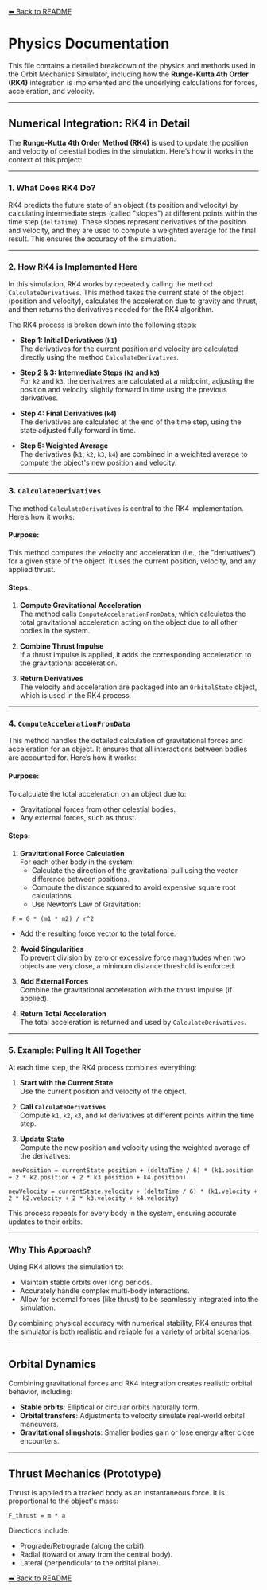 [⬅ Back to README](https://github.com/Brprb08/space-orbit-simulation#readme)

# Physics Documentation

This file contains a detailed breakdown of the physics and methods used in the Orbit Mechanics Simulator, including how the **Runge-Kutta 4th Order (RK4)** integration is implemented and the underlying calculations for forces, acceleration, and velocity.

---

## Numerical Integration: RK4 in Detail

The **Runge-Kutta 4th Order Method (RK4)** is used to update the position and velocity of celestial bodies in the simulation. Here’s how it works in the context of this project:

---

### 1. What Does RK4 Do?

RK4 predicts the future state of an object (its position and velocity) by calculating intermediate steps (called "slopes") at different points within the time step (`deltaTime`). These slopes represent derivatives of the position and velocity, and they are used to compute a weighted average for the final result. This ensures the accuracy of the simulation.

---

### 2. How RK4 is Implemented Here

In this simulation, RK4 works by repeatedly calling the method `CalculateDerivatives`. This method takes the current state of the object (position and velocity), calculates the acceleration due to gravity and thrust, and then returns the derivatives needed for the RK4 algorithm.

The RK4 process is broken down into the following steps:

- **Step 1: Initial Derivatives (`k1`)**  
  The derivatives for the current position and velocity are calculated directly using the method `CalculateDerivatives`.

- **Step 2 & 3: Intermediate Steps (`k2` and `k3`)**  
  For `k2` and `k3`, the derivatives are calculated at a midpoint, adjusting the position and velocity slightly forward in time using the previous derivatives.

- **Step 4: Final Derivatives (`k4`)**  
  The derivatives are calculated at the end of the time step, using the state adjusted fully forward in time.

- **Step 5: Weighted Average**  
  The derivatives (`k1`, `k2`, `k3`, `k4`) are combined in a weighted average to compute the object's new position and velocity.

---

### 3. `CalculateDerivatives`

The method `CalculateDerivatives` is central to the RK4 implementation. Here’s how it works:

#### Purpose:
This method computes the velocity and acceleration (i.e., the "derivatives") for a given state of the object. It uses the current position, velocity, and any applied thrust.

#### Steps:
1. **Compute Gravitational Acceleration**  
   The method calls `ComputeAccelerationFromData`, which calculates the total gravitational acceleration acting on the object due to all other bodies in the system.

2. **Combine Thrust Impulse**  
   If a thrust impulse is applied, it adds the corresponding acceleration to the gravitational acceleration.

3. **Return Derivatives**  
   The velocity and acceleration are packaged into an `OrbitalState` object, which is used in the RK4 process.

---

### 4. `ComputeAccelerationFromData`

This method handles the detailed calculation of gravitational forces and acceleration for an object. It ensures that all interactions between bodies are accounted for. Here’s how it works:

#### Purpose:
To calculate the total acceleration on an object due to:
- Gravitational forces from other celestial bodies.
- Any external forces, such as thrust.

#### Steps:
1. **Gravitational Force Calculation**  
   For each other body in the system:
   - Calculate the direction of the gravitational pull using the vector difference between positions.
   - Compute the distance squared to avoid expensive square root calculations.
   - Use Newton’s Law of Gravitation:

```
 F = G * (m1 * m2) / r^2 
```

   - Add the resulting force vector to the total force.

2. **Avoid Singularities**  
   To prevent division by zero or excessive force magnitudes when two objects are very close, a minimum distance threshold is enforced.

3. **Add External Forces**  
   Combine the gravitational acceleration with the thrust impulse (if applied).

4. **Return Total Acceleration**  
   The total acceleration is returned and used by `CalculateDerivatives`.

---

### 5. Example: Pulling It All Together

At each time step, the RK4 process combines everything:

1. **Start with the Current State**  
   Use the current position and velocity of the object.

2. **Call `CalculateDerivatives`**  
   Compute `k1`, `k2`, `k3`, and `k4` derivatives at different points within the time step.

3. **Update State**  
   Compute the new position and velocity using the weighted average of the derivatives:

```
 newPosition = currentState.position + (deltaTime / 6) * (k1.position + 2 * k2.position + 2 * k3.position + k4.position)
```

```
newVelocity = currentState.velocity + (deltaTime / 6) * (k1.velocity + 2 * k2.velocity + 2 * k3.velocity + k4.velocity)
```

This process repeats for every body in the system, ensuring accurate updates to their orbits.

---

### Why This Approach?

Using RK4 allows the simulation to:
- Maintain stable orbits over long periods.
- Accurately handle complex multi-body interactions.
- Allow for external forces (like thrust) to be seamlessly integrated into the simulation.

By combining physical accuracy with numerical stability, RK4 ensures that the simulator is both realistic and reliable for a variety of orbital scenarios.

---

## Orbital Dynamics

Combining gravitational forces and RK4 integration creates realistic orbital behavior, including:
- **Stable orbits**: Elliptical or circular orbits naturally form.
- **Orbital transfers**: Adjustments to velocity simulate real-world orbital maneuvers.
- **Gravitational slingshots**: Smaller bodies gain or lose energy after close encounters.

---

## Thrust Mechanics (Prototype)

Thrust is applied to a tracked body as an instantaneous force. It is proportional to the object's mass:

```
F_thrust = m * a 
```

Directions include:
- Prograde/Retrograde (along the orbit).
- Radial (toward or away from the central body).
- Lateral (perpendicular to the orbital plane).

[⬅ Back to README](https://github.com/Brprb08/space-orbit-simulation#readme)
